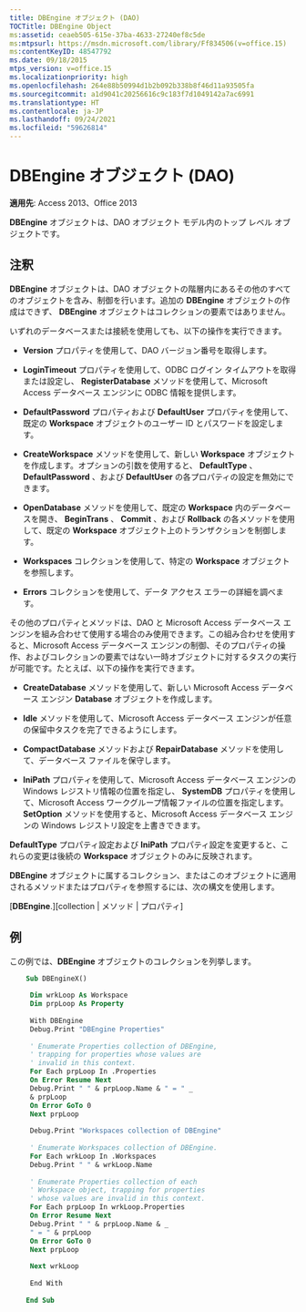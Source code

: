 ```yaml
---
title: DBEngine オブジェクト (DAO)
TOCTitle: DBEngine Object
ms:assetid: ceaeb505-615e-37ba-4633-27240ef8c5de
ms:mtpsurl: https://msdn.microsoft.com/library/Ff834506(v=office.15)
ms:contentKeyID: 48547792
ms.date: 09/18/2015
mtps_version: v=office.15
ms.localizationpriority: high
ms.openlocfilehash: 264e88b50994d1b2b092b338b8f46d11a93505fa
ms.sourcegitcommit: a1d9041c20256616c9c183f7d1049142a7ac6991
ms.translationtype: HT
ms.contentlocale: ja-JP
ms.lasthandoff: 09/24/2021
ms.locfileid: "59626814"
---
```

# <a name="dbengine-object-dao"></a>DBEngine オブジェクト (DAO)

**適用先**: Access 2013、Office 2013

**DBEngine** オブジェクトは、DAO オブジェクト モデル内のトップ レベル オブジェクトです。

## <a name="remarks"></a>注釈

**DBEngine** オブジェクトは、DAO オブジェクトの階層内にあるその他のすべてのオブジェクトを含み、制御を行います。追加の **DBEngine** オブジェクトの作成はできず、 **DBEngine** オブジェクトはコレクションの要素ではありません。

いずれのデータベースまたは接続を使用しても、以下の操作を実行できます。

  - **Version** プロパティを使用して、DAO バージョン番号を取得します。

  - **LoginTimeout** プロパティを使用して、ODBC ログイン タイムアウトを取得または設定し、 **RegisterDatabase** メソッドを使用して、Microsoft Access データベース エンジンに ODBC 情報を提供します。

  - **DefaultPassword** プロパティおよび **DefaultUser** プロパティを使用して、既定の **Workspace** オブジェクトのユーザー ID とパスワードを設定します。

  - **CreateWorkspace** メソッドを使用して、新しい **Workspace** オブジェクトを作成します。オプションの引数を使用すると、 **DefaultType** 、 **DefaultPassword** 、および **DefaultUser** の各プロパティの設定を無効にできます。

  - **OpenDatabase** メソッドを使用して、既定の **Workspace** 内のデータベースを開き、 **BeginTrans** 、 **Commit** 、および **Rollback** の各メソッドを使用して、既定の **Workspace** オブジェクト上のトランザクションを制御します。

  - **Workspaces** コレクションを使用して、特定の **Workspace** オブジェクトを参照します。

  - **Errors** コレクションを使用して、データ アクセス エラーの詳細を調べます。

その他のプロパティとメソッドは、DAO と Microsoft Access データベース エンジンを組み合わせて使用する場合のみ使用できます。この組み合わせを使用すると、Microsoft Access データベース エンジンの制御、そのプロパティの操作、およびコレクションの要素ではない一時オブジェクトに対するタスクの実行が可能です。たとえば、以下の操作を実行できます。

  - **CreateDatabase** メソッドを使用して、新しい Microsoft Access データベース エンジン **Database** オブジェクトを作成します。

  - **Idle** メソッドを使用して、Microsoft Access データベース エンジンが任意の保留中タスクを完了できるようにします。

  - **CompactDatabase** メソッドおよび **RepairDatabase** メソッドを使用して、データベース ファイルを保守します。

  - **IniPath** プロパティを使用して、Microsoft Access データベース エンジンの Windows レジストリ情報の位置を指定し、 **SystemDB** プロパティを使用して、Microsoft Access ワークグループ情報ファイルの位置を指定します。 **SetOption** メソッドを使用すると、Microsoft Access データベース エンジンの Windows レジストリ設定を上書きできます。

**DefaultType** プロパティ設定および **IniPath** プロパティ設定を変更すると、これらの変更は後続の **Workspace** オブジェクトのみに反映されます。

**DBEngine** オブジェクトに属するコレクション、またはこのオブジェクトに適用されるメソッドまたはプロパティを参照するには、次の構文を使用します。

\[**DBEngine**.\]\[collection | メソッド | プロパティ\]

## <a name="example"></a>例

この例では、**DBEngine** オブジェクトのコレクションを列挙します。

```vb
    Sub DBEngineX() 
     
     Dim wrkLoop As Workspace 
     Dim prpLoop As Property 
     
     With DBEngine 
     Debug.Print "DBEngine Properties" 
     
     ' Enumerate Properties collection of DBEngine, 
     ' trapping for properties whose values are 
     ' invalid in this context. 
     For Each prpLoop In .Properties 
     On Error Resume Next 
     Debug.Print " " & prpLoop.Name & " = " _ 
     & prpLoop 
     On Error GoTo 0 
     Next prpLoop 
     
     Debug.Print "Workspaces collection of DBEngine" 
     
     ' Enumerate Workspaces collection of DBEngine. 
     For Each wrkLoop In .Workspaces 
     Debug.Print " " & wrkLoop.Name 
     
     ' Enumerate Properties collection of each 
     ' Workspace object, trapping for properties 
     ' whose values are invalid in this context. 
     For Each prpLoop In wrkLoop.Properties 
     On Error Resume Next 
     Debug.Print " " & prpLoop.Name & _ 
     " = " & prpLoop 
     On Error GoTo 0 
     Next prpLoop 
     
     Next wrkLoop 
     
     End With 
     
    End Sub
```
